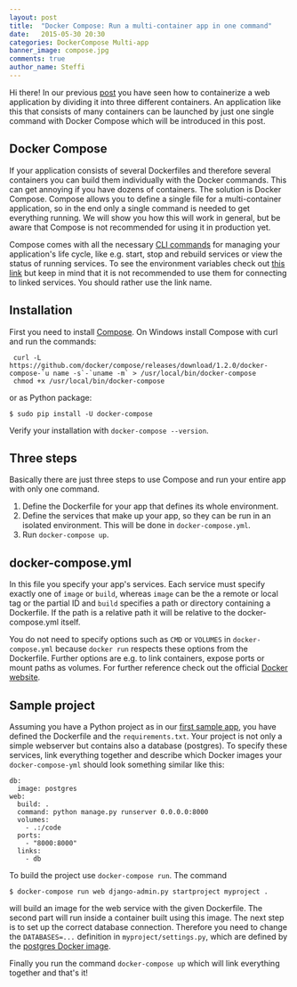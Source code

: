 ```yaml
---
layout: post
title:  "Docker Compose: Run a multi-container app in one command"
date:   2015-05-30 20:30
categories: DockerCompose Multi-app 
banner_image: compose.jpg
comments: true
author_name: Steffi
---
```


Hi there! In our previous [post](http://learning-continuous-deployment.github.io/docker/images/dockerfile/database/persistence/volumes/linking/container/2015/05/29/docker-and-databases/) you have seen how to containerize a web application by dividing it into three different containers. An application like this that consists of many containers can be launched by just one single command with Docker Compose which will be introduced in this post.  

<!--more-->

## Docker Compose

If your application consists of several Dockerfiles and therefore several containers you can build them individually with the Docker commands. This can get annoying if you have dozens of containers. The solution is Docker Compose. Compose allows you to define a single file for a multi-container application, so in the end only a single command is needed to get everything running. We will show you how this will work in general, but be aware that Compose is not recommended for using it in production yet.

Compose comes with all the necessary [CLI commands](https://docs.docker.com/compose/cli/) for managing your application's life cycle, like e.g. start, stop and rebuild services or view the status of running services. To see the environment variables check out [this link](https://docs.docker.com/compose/env/) but keep in mind that it is not recommended to use them for connecting to linked services. You should rather use the link name. 

## Installation

First you need to install [Compose](https://docs.docker.com/compose/install/). On Windows install Compose with curl and run the commands:

     curl -L https://github.com/docker/compose/releases/download/1.2.0/docker-compose-`u name -s`-`uname -m` > /usr/local/bin/docker-compose
     chmod +x /usr/local/bin/docker-compose

or as Python package:

    $ sudo pip install -U docker-compose

Verify your installation with `docker-compose --version`.


## Three steps

Basically there are just three steps to use Compose and run your entire app with only one command. 

 1. Define the Dockerfile for your app that defines its whole environment.
 2. Define the services that make up your app, so they can be run in an isolated environment. This will be done in `docker-compose.yml`.
 3. Run `docker-compose up`. 


## docker-compose.yml 

In this file you specify your app's services. Each service must specify exactly one of `image` or `build`, whereas `image` can be the a remote or local tag or the partial ID and `build` specifies a path or directory containing a Dockerfile. If the path is a relative path it will be relative to the docker-compose.yml itself. 

You do not need to specify options such as `CMD` or `VOLUMES` in `docker-compose.yml` because `docker run` respects these options from the Dockerfile. Further options are e.g. to link containers, expose ports or mount paths as volumes. For further reference check out the official [Docker website](https://docs.docker.com/compose/yml/). 


## Sample project

Assuming you have a Python project as in our [first sample app](https://github.com/learning-continuous-deployment/django_project), you have defined the Dockerfile and the `requirements.txt`. Your project is not only a simple webserver but contains also a database (postgres). To specify these services, link everything together and describe which Docker images your `docker-compose-yml` should look something similar like this: 

    db:
      image: postgres
    web:
      build: .
      command: python manage.py runserver 0.0.0.0:8000
      volumes:
        - .:/code
      ports:
        - "8000:8000"
      links:
        - db
    
    
To build the project use `docker-compose run`. The command 

    $ docker-compose run web django-admin.py startproject myproject .

will build an image for the web service with the given Dockerfile. The second part will run inside a container built using this image. The next step is to set up the correct database connection. Therefore you need to change the `DATABASES=...` definition in `myproject/settings.py`, which are defined by the [postgres Docker image](https://registry.hub.docker.com/_/postgres/). 

Finally you run the command `docker-compose up` which will link everything together and that's it!
